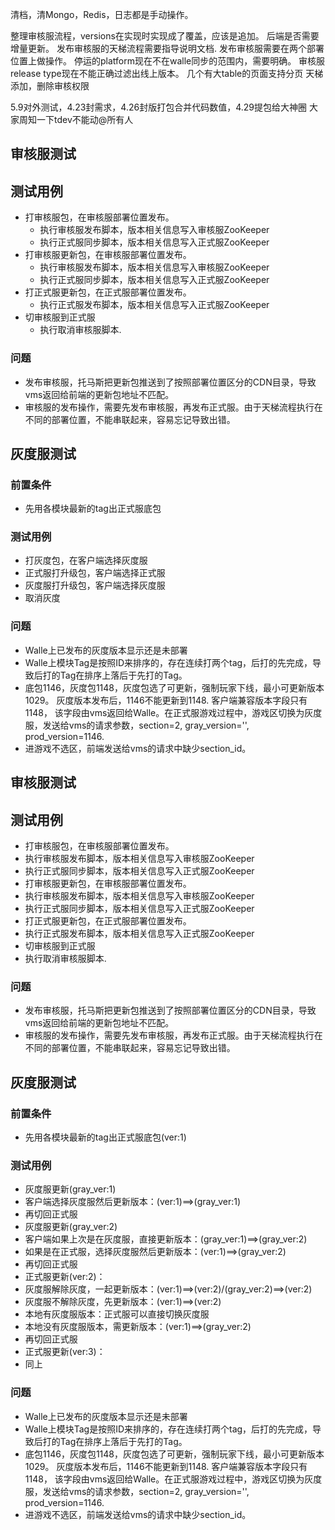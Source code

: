 清档，清Mongo，Redis，日志都是手动操作。

整理审核服流程，versions在实现时实现成了覆盖，应该是追加。
后端是否需要增量更新。
发布审核服的天梯流程需要指导说明文档.
发布审核服需要在两个部署位置上做操作。
停运的platform现在不在walle同步的范围内，需要明确。
审核服release type现在不能正确过滤出线上版本。
几个有大table的页面支持分页
天梯添加，删除审核权限

5.9对外测试，4.23封需求，4.26封版打包合并代码数值，4.29提包给大神圈 
大家周知一下tdev不能动@所有人 

## 审核服测试

## 测试用例

* 打审核服包，在审核服部署位置发布。
  * 执行审核服发布脚本，版本相关信息写入审核服ZooKeeper
  * 执行正式服同步脚本，版本相关信息写入正式服ZooKeeper
* 打审核服更新包，在审核服部署位置发布。
  * 执行审核服发布脚本，版本相关信息写入审核服ZooKeeper
  * 执行正式服同步脚本，版本相关信息写入正式服ZooKeeper
* 打正式服更新包，在正式服部署位置发布。
  * 执行正式服发布脚本，版本相关信息写入正式服ZooKeeper
* 切审核服到正式服
  * 执行取消审核服脚本.

### 问题

* 发布审核服，托马斯把更新包推送到了按照部署位置区分的CDN目录，导致vms返回给前端的更新包地址不匹配。
* 审核服的发布操作，需要先发布审核服，再发布正式服。由于天梯流程执行在不同的部署位置，不能串联起来，容易忘记导致出错。

## 灰度服测试

### 前置条件

* 先用各模块最新的tag出正式服底包

### 测试用例

* 打灰度包，在客户端选择灰度服
* 正式服打升级包，客户端选择正式服
* 灰度服打升级包，客户端选择灰度服
* 取消灰度

### 问题

* Walle上已发布的灰度版本显示还是未部署
* Walle上模块Tag是按照ID来排序的，存在连续打两个tag，后打的先完成，导致后打的Tag在排序上落后于先打的Tag。
* 底包1146，灰度包1148，灰度包选了可更新，强制玩家下线，最小可更新版本1029。 灰度版本发布后，1146不能更新到1148. 客户端兼容版本字段只有1148， 该字段由vms返回给Walle。在正式服游戏过程中，游戏区切换为灰度服，发送给vms的请求参数，section=2, gray_version='', prod_version=1146.
* 进游戏不选区，前端发送给vms的请求中缺少section_id。


## 审核服测试 

## 测试用例 

* 打审核服包，在审核服部署位置发布。 
* 执行审核服发布脚本，版本相关信息写入审核服ZooKeeper 
* 执行正式服同步脚本，版本相关信息写入正式服ZooKeeper 
* 打审核服更新包，在审核服部署位置发布。 
* 执行审核服发布脚本，版本相关信息写入审核服ZooKeeper 
* 执行正式服同步脚本，版本相关信息写入正式服ZooKeeper 
* 打正式服更新包，在正式服部署位置发布。 
* 执行正式服发布脚本，版本相关信息写入正式服ZooKeeper 
* 切审核服到正式服 
* 执行取消审核服脚本. 

### 问题

* 发布审核服，托马斯把更新包推送到了按照部署位置区分的CDN目录，导致vms返回给前端的更新包地址不匹配。 
* 审核服的发布操作，需要先发布审核服，再发布正式服。由于天梯流程执行在不同的部署位置，不能串联起来，容易忘记导致出错。 

## 灰度服测试 

### 前置条件 

* 先用各模块最新的tag出正式服底包(ver:1)

### 测试用例 

- 灰度服更新(gray_ver:1) 
- 客户端选择灰度服然后更新版本：(ver:1)==>(gray_ver:1) 
- 再切回正式服 
- 灰度服更新(gray_ver:2) 
- 客户端如果上次是在灰度服，直接更新版本：(gray_ver:1)==>(gray_ver:2) 
- 如果是在正式服，选择灰度服然后更新版本：(ver:1)==>(gray_ver:2) 
- 再切回正式服 
- 正式服更新(ver:2)： 
- 灰度服解除灰度，一起更新版本：(ver:1)==>(ver:2)/(gray_ver:2)==>(ver:2) 
- 灰度服不解除灰度，先更新版本：(ver:1)==>(ver:2) 
- 本地有灰度服版本：正式服可以直接切换灰度服 
- 本地没有灰度服版本，需更新版本：(ver:1)==>(gray_ver:2) 
- 再切回正式服 
- 正式服更新(ver:3)： 
- 同上 

### 问题

* Walle上已发布的灰度版本显示还是未部署 
* Walle上模块Tag是按照ID来排序的，存在连续打两个tag，后打的先完成，导致后打的Tag在排序上落后于先打的Tag。 
* 底包1146，灰度包1148，灰度包选了可更新，强制玩家下线，最小可更新版本1029。 灰度版本发布后，1146不能更新到1148. 客户端兼容版本字段只有1148， 该字段由vms返回给Walle。在正式服游戏过程中，游戏区切换为灰度服，发送给vms的请求参数，section=2, gray_version='', prod_version=1146. 
* 进游戏不选区，前端发送给vms的请求中缺少section_id。